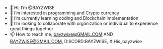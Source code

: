 - 👋 Hi, I’m @BAYZWISE
- 👀 I’m interested in programming and Crypto currency
- 🌱 I’m currently learning coding and Blockchain implementation
- 💞️ I’m looking to collaborate with organization or individual to experience great things together
- 📫 How to reach me; bayzwixe@GMAIL.COM AND BAYZWISE@GMAIL.COM, DISCORD:BAYZWISE, X:His_bayzwise

<!---
BAYZWISE/BAYZWISE is a ✨ special ✨ repository because its `README.md` (this file) appears on your GitHub profile.
You can click the Preview link to take a look at your changes.
--->
